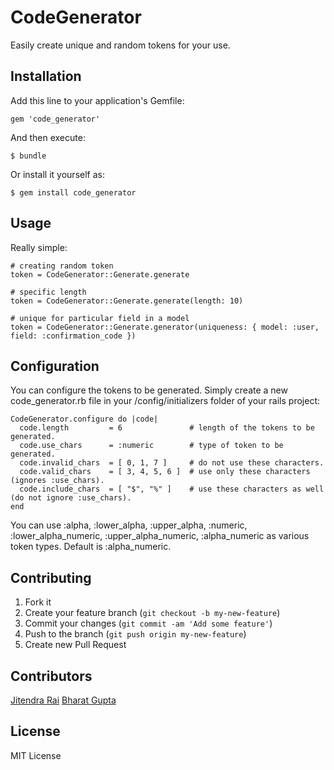 # CodeGenerator

Easily create unique and random tokens for your use.

## Installation

Add this line to your application's Gemfile:

    gem 'code_generator'

And then execute:

    $ bundle

Or install it yourself as:

    $ gem install code_generator

## Usage

Really simple:

    # creating random token
    token = CodeGenerator::Generate.generate
    
    # specific length
    token = CodeGenerator::Generate.generate(length: 10)

    # unique for particular field in a model
    token = CodeGenerator::Generate.generator(uniqueness: { model: :user, field: :confirmation_code })

## Configuration

You can configure the tokens to be generated. Simply create a new code_generator.rb file in your /config/initializers folder of your rails project:

    CodeGenerator.configure do |code|
      code.length         = 6               # length of the tokens to be generated.
      code.use_chars      = :numeric        # type of token to be generated.
      code.invalid_chars  = [ 0, 1, 7 ]     # do not use these characters.
      code.valid_chars    = [ 3, 4, 5, 6 ]  # use only these characters (ignores :use_chars).
      code.include_chars  = [ "$", "%" ]    # use these characters as well (do not ignore :use_chars).
    end

You can use :alpha, :lower_alpha, :upper_alpha, :numeric, :lower_alpha_numeric, :upper_alpha_numeric, :alpha_numeric as various token types. Default is :alpha_numeric.

## Contributing

1. Fork it
2. Create your feature branch (`git checkout -b my-new-feature`)
3. Commit your changes (`git commit -am 'Add some feature'`)
4. Push to the branch (`git push origin my-new-feature`)
5. Create new Pull Request

## Contributors

[Jitendra Rai](https://github.com/jitendra)
[Bharat Gupta](https://github.com/Bharat311)

## License

MIT License